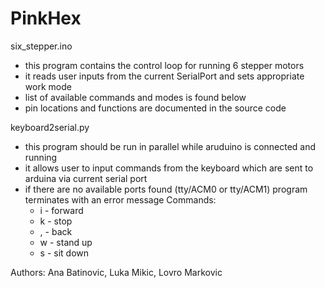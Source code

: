 # PinkHex

six_stepper.ino 
- this program contains the control loop for running 6 stepper motors
- it reads user inputs from the current SerialPort and sets appropriate work mode
- list of available commands and modes is found below
- pin locations and functions are documented in the source code

keyboard2serial.py
- this program should be run in parallel while aruduino is connected and running
- it allows user to input commands from the keyboard which are sent to arduina via current serial port
- if there are no available ports found (tty/ACM0 or tty/ACM1) program terminates with an error message
Commands: 
  - i - forward
  - k - stop
  - , - back
  - w - stand up
  - s - sit down
  
  
Authors: 
Ana Batinovic,
Luka Mikic,
Lovro Markovic
